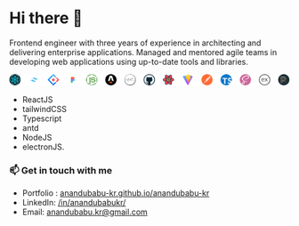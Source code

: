 # Hi there 👋

Frontend engineer with three years of experience in architecting and delivering enterprise applications. Managed and mentored agile teams in developing web applications using up-to-date tools and libraries.

<img src='skill.png'  />
<!-- ![skills](skill.png) -->

- ReactJS
- tailwindCSS
- Typescript
- antd
- NodeJS
- electronJS.

### 📫 Get in touch with me

- Portfolio : [anandubabu-kr.github.io/anandubabu-kr](https://anandubabu-kr.github.io/anandubabu-kr/)
- LinkedIn: [/in/anandubabukr/](https://www.linkedin.com/in/anandubabukr/)
- Email: anandubabu.kr@gmail.com
<!-- - Twitter: https://twitter.com/anandubabukr -->
